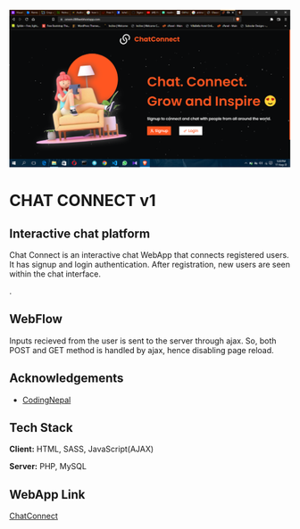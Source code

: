 <p align="left"> <img src="https://github.com/Signor1/Chat-Connect-v1/blob/80c807a0263f9b099d9a2dc33fcd9d0ac5c93945/banner.png"></p>


# CHAT CONNECT v1
## Interactive chat platform

Chat Connect is an interactive chat WebApp that connects registered users.
It has signup and login authentication. After registration, new users are seen within the chat interface.

.
## WebFlow
Inputs recieved from the user is sent to the server through ajax.
So, both POST and GET method is handled by ajax, hence disabling page reload.

## Acknowledgements

 - [CodingNepal](https://www.codingnepalweb.com/)



## Tech Stack

**Client:** HTML, SASS, JavaScript(AJAX)

**Server:** PHP, MySQL


## WebApp Link

 [ChatConnect](https://omem.000webhostapp.com/)
